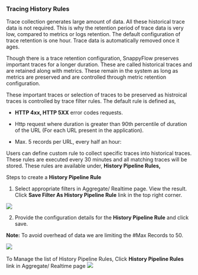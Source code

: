 ### Tracing History Rules

Trace collection generates large amount of data. All these historical trace data is not required. This is why the retention period of trace data is very low, compared to metrics or logs retention. The default configuration of trace retention is one hour. Trace data is automatically removed once it ages.

Though there is a trace retention configuration, SnappyFlow preserves important traces for a longer duration. These are called historical traces and are retained along with metrics. These remain in the system as long as metrics are preserved and are controlled through metric retention configuration.

These important traces or selection of traces to be preserved as histroical traces is controlled by trace filter rules. The default rule is defined as,

- **HTTP 4xx, HTTP 5XX** error codes requests.

- Http request where duration is greater than 90th percentile of duration of the URL (For each URL present in the application).
- Max. 5 records per URL, every half an hour:

Users can define custom rule to collect specific traces into historical traces. These rules are executed every 30 minutes and all matching traces will be stored. These rules are available under, **History Pipeline Rules,**

Steps to create a **History Pipeline Rule**

1. Select  appropriate filters in Aggregate/ Realtime page. View the result. Click **Save Filter As History Pipeline Rule** link in the top right corner.
<img src="/img/filters.PNG" />

2.  Provide the configuration details for the **History Pipeline Rule** and click save.
<p><b>Note:</b> To avoid overhead of data we are limiting the #Max Records to 50. </p>
<img src="/img/rule_popup.PNG" /> &nbsp;

To Manage the list of History Pipeline Rules, Click **History Pipeline Rules** link in Aggregate/ Realtime page
<img src="/img/view_rules.PNG" />
 
